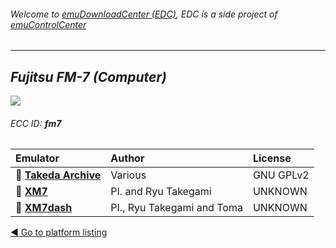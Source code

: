 ###### Welcome to [emuDownloadCenter (EDC)](https://github.com/PhoenixInteractiveNL/emuDownloadCenter/wiki/), EDC is a side project of [emuControlCenter](https://github.com/PhoenixInteractiveNL/emuControlCenter/wiki/)
***
## _Fujitsu FM-7 (Computer)_
![](https://raw.githubusercontent.com/wiki/PhoenixInteractiveNL/emuDownloadCenter/images_platform/ecc_fm7_teaser.png)
###### ECC ID: **fm7**

| Emulator   | Author      | License     |
|:-----------|:------------|:------------|
| :file_folder: [**Takeda Archive**](https://github.com/PhoenixInteractiveNL/emuDownloadCenter/wiki/Emulator-takeda#menu) | Various | GNU GPLv2 |
| :file_folder: [**XM7**](https://github.com/PhoenixInteractiveNL/emuDownloadCenter/wiki/Emulator-xm7#menu) | PI. and Ryu Takegami | UNKNOWN |
| :file_folder: [**XM7dash**](https://github.com/PhoenixInteractiveNL/emuDownloadCenter/wiki/Emulator-xm7dash#menu) | PI., Ryu Takegami and Toma | UNKNOWN |

[:arrow_backward: Go to platform listing](https://github.com/PhoenixInteractiveNL/emuDownloadCenter/wiki/EDC-Platform-List)
